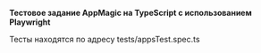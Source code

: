 **Тестовое задание AppMagic на TypeScript с использованием Playwright**

Тесты находятся по адресу tests/appsTest.spec.ts
